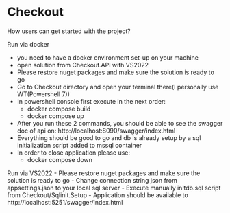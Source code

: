 # Checkout
How users can get started with the project?

Run via docker
- you need to have a docker environment set-up on your machine
- open solution from Checkout.API with VS2022
- Please restore nuget packages and make sure the solution is ready to go
- Go to Checkout directory and open your terminal there(I personally use WT(Powershell 7))
- In powershell console first execute in the next order: 
    - docker compose build
    - docker compose up
- After you run these 2 commands, you should be able to see the swagger doc of api on: http://localhost:8090/swagger/index.html
- Everything should be good to go and db is already setup by a sql initialization script added to mssql container
- In order to close application please use:
    - docker compose down

Run via VS2022
    - Please restore nuget packages and make sure the solution is ready to go
    - Change connection string json from appsettings.json to your local sql server
    - Execute manually initdb.sql script from Checkout/Sqlinit.Setup
    - Application should be available to http://localhost:5251/swagger/index.html
